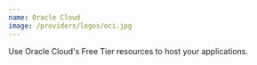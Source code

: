 ```yaml
---
name: Oracle Cloud
image: /providers/logos/oci.jpg
---
```

Use Oracle Cloud's Free Tier resources to host your applications.
